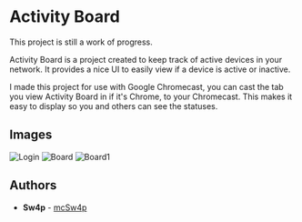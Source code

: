 # Activity Board

This project is still a work of progress.

Activity Board is a project created to keep track of active devices in your network. It provides a nice UI to easily view if a device
is active or inactive. 

I made this project for use with Google Chromecast, you can cast the tab you view Activity Board in if it's Chrome, to your Chromecast.
This makes it easy to display so you and others can see the statuses. 

## Images
![Login](http://i.imgur.com/KTZUm7N.jpg)
![Board](http://i.imgur.com/X90PUp2.jpg)
![Board1](http://i.imgur.com/Kt0owfQ.jpg)

## Authors
* **Sw4p** - [mcSw4p](https://github.com/mcSw4p)